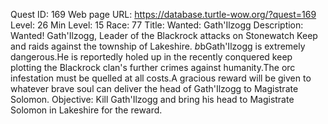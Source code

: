 Quest ID: 169
Web page URL: https://database.turtle-wow.org/?quest=169
Level: 26
Min Level: 15
Race: 77
Title: Wanted: Gath'Ilzogg
Description: Wanted! Gath'Ilzogg, Leader of the Blackrock attacks on Stonewatch Keep and raids against the township of Lakeshire. $b$bGath'Ilzogg is extremely dangerous.He is reportedly holed up in the recently conquered keep plotting the Blackrock clan's further crimes against humanity.The orc infestation must be quelled at all costs.A gracious reward will be given to whatever brave soul can deliver the head of Gath'Ilzogg to Magistrate Solomon.
Objective: Kill Gath'Ilzogg and bring his head to Magistrate Solomon in Lakeshire for the reward.
